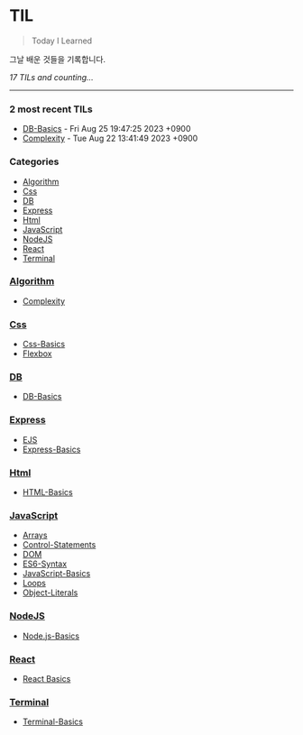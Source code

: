 # TIL
> Today I Learned

그날 배운 것들을 기록합니다.


_17 TILs and counting..._

---

### 2 most recent TILs

- [DB-Basics](DB/db-basics.md) - Fri Aug 25 19:47:25 2023 +0900
- [Complexity](Algorithm/big-o.md) - Tue Aug 22 13:41:49 2023 +0900

### Categories

- [Algorithm](#Algorithm)
- [Css](#Css)
- [DB](#DB)
- [Express](#Express)
- [Html](#Html)
- [JavaScript](#JavaScript)
- [NodeJS](#NodeJS)
- [React](#React)
- [Terminal](#Terminal)

### [Algorithm](#Algorithm)
- [Complexity](Algorithm/big-o.md)

### [Css](#Css)
- [Css-Basics](Css/css-basics.md)
- [Flexbox](Css/flexbox.md)

### [DB](#DB)
- [DB-Basics](DB/db-basics.md)

### [Express](#Express)
- [EJS](Express/ejs.md)
- [Express-Basics](Express/express-basics.md)

### [Html](#Html)
- [HTML-Basics](Html/html-basics.md)

### [JavaScript](#JavaScript)
- [Arrays](JavaScript/arrays.md)
- [Control-Statements](JavaScript/control-statements.md)
- [DOM](JavaScript/dom.md)
- [ES6-Syntax](JavaScript/es6-syntax.md)
- [JavaScript-Basics](JavaScript/js-basics.md)
- [Loops](JavaScript/loops.md)
- [Object-Literals](JavaScript/object-literals.md)

### [NodeJS](#NodeJS)
- [Node.js-Basics](NodeJS/nodejs-basics.md)

### [React](#React)
- [React Basics](React/react-basics.md)

### [Terminal](#Terminal)
- [Terminal-Basics](Terminal/terminal-basics.md)


